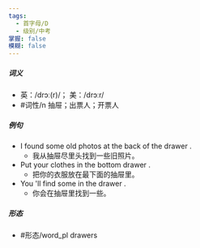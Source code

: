 ```yaml
---
tags:
  - 首字母/D
  - 级别/中考
掌握: false
模糊: false
---
```

##### 词义
- 英：/drɔː(r)/； 美：/drɔːr/
- #词性/n  抽屉；出票人；开票人
##### 例句
- I found some old photos at the back of the drawer .
	- 我从抽屉尽里头找到一些旧照片。
- Put your clothes in the bottom drawer .
	- 把你的衣服放在最下面的抽屉里。
- You 'll find some in the drawer .
	- 你会在抽屉里找到一些。
##### 形态
- #形态/word_pl drawers
